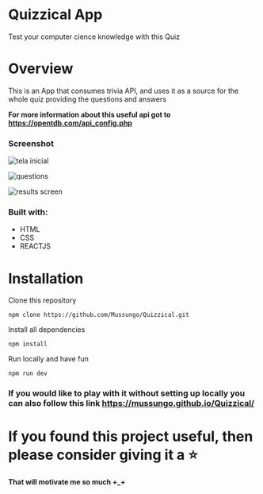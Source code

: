 # Quizzical App

<p>Test your computer cience knowledge with this Quiz</p>

# Overview

<p>
This is an App that consumes trivia API, and uses it as a source for the whole quiz providing the questions and answers
</p>

<strong>For more information about this useful api got to <link>https://opentdb.com/api_config.php</link></strong>

<h3>Screenshot</h3>

![tela inicial](https://user-images.githubusercontent.com/110233070/188867458-5da366c4-a67a-4380-a886-89e20743cd15.png)

![questions](https://user-images.githubusercontent.com/110233070/188867263-599151ce-80cd-48a5-aaae-6c551eb8bed4.png)

![results screen](https://user-images.githubusercontent.com/110233070/188867273-faf70206-711d-428a-bc28-55174ffec116.png)

<h3>Built with:</h3>

<ul>
  <li>HTML</li>
  <li>CSS</li>
  <li>REACTJS</li>
</ul>


# Installation

<p>Clone this repository</p>

```
npm clone https://github.com/Mussungo/Quizzical.git
```

<p>Install all dependencies</p>

```
npm install
```

<p>Run locally and have fun</p>

```
npm run dev
```
### If you would like to play with it without setting up locally you can also follow this link <link>https://mussungo.github.io/Quizzical/</link>

# If you found this project useful, then please consider giving it a ⭐

<strong>That will motivate me so much +_+</strong>
